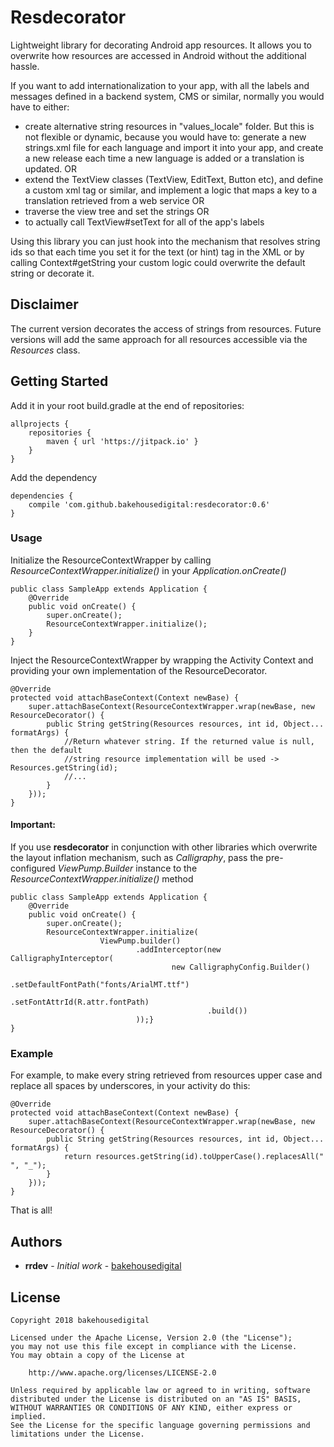 # Resdecorator

Lightweight library for decorating Android app resources.
It allows you to overwrite how resources are accessed in Android without the additional hassle.

If you want to add internationalization to your app, with all the labels and messages defined in a backend system, CMS or similar, normally you would have to either:
* create alternative string resources in "values_locale" folder. But this is not flexible or dynamic, because you would have to:
generate a new strings.xml file for each language and import it into your app, and create a new release each time a new language is added or a translation is updated. OR
* extend the TextView classes (TextView, EditText, Button etc), and define a custom xml tag or similar, and implement a logic that maps a key to a translation retrieved from a web service OR 
* traverse the view tree and set the strings OR
* to actually call TextView#setText for all of the app's labels

Using this library you can just hook into the mechanism that resolves string ids so that each time you set it for the text (or hint) tag in the XML or by calling Context#getString your custom logic could overwrite the default string or decorate it.

## Disclaimer
The current version decorates the access of strings from resources.
Future versions will add the same approach for all resources accessible via the *Resources* class.

## Getting Started

Add it in your root build.gradle at the end of repositories:
```
allprojects {
    repositories {
        maven { url 'https://jitpack.io' }
    }
}
```
Add the dependency
```
dependencies {
    compile 'com.github.bakehousedigital:resdecorator:0.6'
}
```

### Usage
Initialize the ResourceContextWrapper by calling *ResourceContextWrapper.initialize()* in your *Application.onCreate()*
```
public class SampleApp extends Application {
    @Override
    public void onCreate() {
        super.onCreate();
        ResourceContextWrapper.initialize();
    }
}
```

Inject the ResourceContextWrapper by wrapping the Activity Context and providing your own implementation of the ResourceDecorator.
```
@Override
protected void attachBaseContext(Context newBase) {
    super.attachBaseContext(ResourceContextWrapper.wrap(newBase, new ResourceDecorator() {
        public String getString(Resources resources, int id, Object... formatArgs) {
            //Return whatever string. If the returned value is null, then the default
            //string resource implementation will be used -> Resources.getString(id);
            //...
        }
    }));
}
```

#### Important:
If you use **resdecorator** in conjunction with other libraries which overwrite the layout inflation mechanism, such as *Calligraphy*, pass the pre-configured *ViewPump.Builder* instance to the *ResourceContextWrapper.initialize()* method
```
public class SampleApp extends Application {
    @Override
    public void onCreate() {
        super.onCreate();
        ResourceContextWrapper.initialize(
                    ViewPump.builder()
                            .addInterceptor(new CalligraphyInterceptor(
                                    new CalligraphyConfig.Builder()
                                            .setDefaultFontPath("fonts/ArialMT.ttf")
                                            .setFontAttrId(R.attr.fontPath)
                                            .build())
                            ));}
}
```

### Example

For example, to make every string retrieved from resources upper case and replace all spaces by underscores, in your activity do this:
```
@Override
protected void attachBaseContext(Context newBase) {
    super.attachBaseContext(ResourceContextWrapper.wrap(newBase, new ResourceDecorator() {
        public String getString(Resources resources, int id, Object... formatArgs) {
            return resources.getString(id).toUpperCase().replacesAll(" ", "_");
        }
    }));
}
```
That is all!

## Authors

* **rrdev** - *Initial work* - [bakehousedigital](https://github.com/bakehousedigital)


## License

```
Copyright 2018 bakehousedigital

Licensed under the Apache License, Version 2.0 (the "License");
you may not use this file except in compliance with the License.
You may obtain a copy of the License at

    http://www.apache.org/licenses/LICENSE-2.0

Unless required by applicable law or agreed to in writing, software
distributed under the License is distributed on an "AS IS" BASIS,
WITHOUT WARRANTIES OR CONDITIONS OF ANY KIND, either express or implied.
See the License for the specific language governing permissions and
limitations under the License.
```
